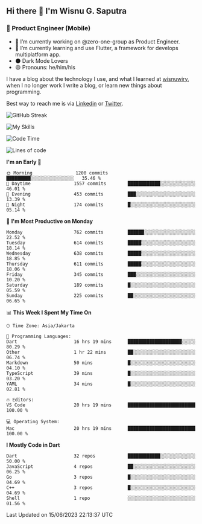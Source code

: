## Hi there 👋 I'm Wisnu G. Saputra

### :mobile_phone_off: Product Engineer (Mobile)

- 🔭 I’m currently working on @zero-one-group as Product Engineer.
- 🌱 I’m currently learning and use Flutter, a framework for develops multiplatform app.
- 🌑 Dark Mode Lovers
- 😄 Pronouns: he/him/his

I have a blog about the technology I use, and what I learned at [wisnuwiry](https://wisnuwiry.space/), when I no longer work I write a blog, or learn new things about programming.

Best way to reach me is via [Linkedin](https://www.linkedin.com/in/wisnu-saputra/) or [Twitter](https://twitter.com/wisnuwiry).

![GitHub Streak](https://streak-stats.demolab.com?user=wisnuwiry&theme=dark&hide_border=true)

![My Skills](https://skillicons.dev/icons?i=dart,flutter,kotlin,swift,go,js,css,neovim,git,linux&perline=5)

<!--START_SECTION:waka-->
![Code Time](http://img.shields.io/badge/Code%20Time-525%20hrs%2019%20mins-blue)

![Lines of code](https://img.shields.io/badge/From%20Hello%20World%20I%27ve%20Written-4.6%20million%20lines%20of%20code-blue)

**I'm an Early 🐤** 

```text
🌞 Morning                1200 commits        █████████░░░░░░░░░░░░░░░░   35.46 % 
🌆 Daytime                1557 commits        ████████████░░░░░░░░░░░░░   46.01 % 
🌃 Evening                453 commits         ███░░░░░░░░░░░░░░░░░░░░░░   13.39 % 
🌙 Night                  174 commits         █░░░░░░░░░░░░░░░░░░░░░░░░   05.14 % 
```
📅 **I'm Most Productive on Monday** 

```text
Monday                   762 commits         ██████░░░░░░░░░░░░░░░░░░░   22.52 % 
Tuesday                  614 commits         █████░░░░░░░░░░░░░░░░░░░░   18.14 % 
Wednesday                638 commits         █████░░░░░░░░░░░░░░░░░░░░   18.85 % 
Thursday                 611 commits         █████░░░░░░░░░░░░░░░░░░░░   18.06 % 
Friday                   345 commits         ███░░░░░░░░░░░░░░░░░░░░░░   10.20 % 
Saturday                 189 commits         █░░░░░░░░░░░░░░░░░░░░░░░░   05.59 % 
Sunday                   225 commits         ██░░░░░░░░░░░░░░░░░░░░░░░   06.65 % 
```


📊 **This Week I Spent My Time On** 

```text
🕑︎ Time Zone: Asia/Jakarta

💬 Programming Languages: 
Dart                     16 hrs 19 mins      ████████████████████░░░░░   80.29 % 
Other                    1 hr 22 mins        ██░░░░░░░░░░░░░░░░░░░░░░░   06.74 % 
Markdown                 50 mins             █░░░░░░░░░░░░░░░░░░░░░░░░   04.10 % 
TypeScript               39 mins             █░░░░░░░░░░░░░░░░░░░░░░░░   03.20 % 
YAML                     34 mins             █░░░░░░░░░░░░░░░░░░░░░░░░   02.81 % 

🔥 Editors: 
VS Code                  20 hrs 19 mins      █████████████████████████   100.00 % 

💻 Operating System: 
Mac                      20 hrs 19 mins      █████████████████████████   100.00 % 
```

**I Mostly Code in Dart** 

```text
Dart                     32 repos            ████████████░░░░░░░░░░░░░   50.00 % 
JavaScript               4 repos             ██░░░░░░░░░░░░░░░░░░░░░░░   06.25 % 
Go                       3 repos             █░░░░░░░░░░░░░░░░░░░░░░░░   04.69 % 
C++                      3 repos             █░░░░░░░░░░░░░░░░░░░░░░░░   04.69 % 
Shell                    1 repo              ░░░░░░░░░░░░░░░░░░░░░░░░░   01.56 % 
```




 Last Updated on 15/06/2023 22:13:37 UTC
<!--END_SECTION:waka-->
